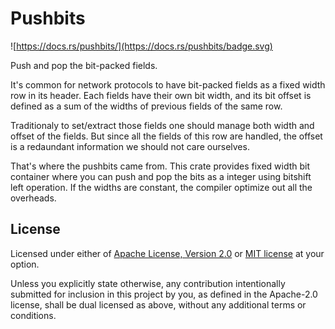 Pushbits
=========

![https://docs.rs/pushbits/](https://docs.rs/pushbits/badge.svg)

Push and pop the bit-packed fields.

It's common for network protocols to have bit-packed fields
as a fixed width row in its header.
Each fields have their own bit width, and its bit offset is defined
as a sum of the widths of previous fields of the same row.

Traditionaly to set/extract those fields one should manage
both width and offset of the fields.
But since all the fields of this row are handled,
the offset is a redaundant information we should not care ourselves.

That's where the pushbits came from.
This crate provides fixed width bit container where you can
push and pop the bits as a integer using bitshift left operation.
If the widths are constant, the compiler optimize out all the overheads.

## License

Licensed under either of <a href="LICENSE-APACHE">Apache License, Version
2.0</a> or <a href="LICENSE-MIT">MIT license</a> at your option.

Unless you explicitly state otherwise, any contribution intentionally submitted
for inclusion in this project by you, as defined in the Apache-2.0 license,
shall be dual licensed as above, without any additional terms or conditions.
